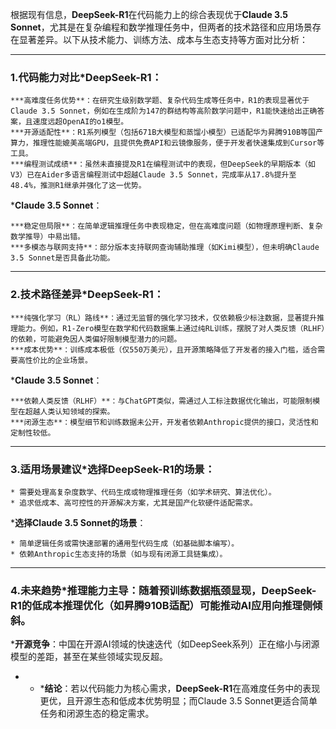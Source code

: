 ---
---

根据现有信息，**DeepSeek-R1**在代码能力上的综合表现优于**Claude 3.5 Sonnet**，尤其是在复杂编程和数学推理任务中，但两者的技术路径和应用场景存在显著差异。以下从技术能力、训练方法、成本与生态支持等方面对比分析：

* * *

### 1\.**代码能力对比*****DeepSeek-R1**： 

    ***高难度任务优势**：在研究生级别数学题、复杂代码生成等任务中，R1的表现显著优于Claude 3.5 Sonnet，例如在生成阶为147的群结构等高阶数学问题中，R1能快速给出正确答案，且速度远超OpenAI的o1模型。 
    ***开源适配性**：R1系列模型（包括671B大模型和蒸馏小模型）已适配华为昇腾910B等国产算力，推理性能媲美高端GPU，且提供免费API和云镜像服务，便于开发者快速集成到Cursor等工具。 
    ***编程测试成绩**：虽然未直接提及R1在编程测试中的表现，但DeepSeek的早期版本（如V3）已在Aider多语言编程测试中超越Claude 3.5 Sonnet，完成率从17.8%提升至48.4%，推测R1继承并强化了这一优势。

  ***Claude 3.5 Sonnet**： 

    ***稳定但局限**：在简单逻辑推理任务中表现稳定，但在高难度问题（如物理原理判断、复杂数学推导）中易出错。 
    ***多模态与联网支持**：部分版本支持联网查询辅助推理（如Kimi模型），但未明确Claude 3.5 Sonnet是否具备此功能。

* * *

### 2\.**技术路径差异*****DeepSeek-R1**： 

    ***纯强化学习（RL）路线**：通过无监督的强化学习技术，仅依赖极少标注数据，显著提升推理能力。例如，R1-Zero模型在数学和代码数据集上通过纯RL训练，摆脱了对人类反馈（RLHF）的依赖，可能避免因人类偏好限制模型潜力的问题。 
    ***成本优势**：训练成本极低（仅550万美元），且开源策略降低了开发者的接入门槛，适合需要高性价比的企业场景。

  ***Claude 3.5 Sonnet**： 

    ***依赖人类反馈（RLHF）**：与ChatGPT类似，需通过人工标注数据优化输出，可能限制模型在超越人类认知领域的探索。 
    ***闭源生态**：模型细节和训练数据未公开，开发者依赖Anthropic提供的接口，灵活性和定制性较低。

* * *

### 3\.**适用场景建议*****选择DeepSeek-R1的场景**： 

    * 需要处理高复杂度数学、代码生成或物理推理任务（如学术研究、算法优化）。 
    * 追求低成本、高可控性的开源解决方案，尤其是国产化软硬件适配需求。

  ***选择Claude 3.5 Sonnet的场景**： 

    * 简单逻辑任务或需快速部署的通用型代码生成（如基础脚本编写）。 
    * 依赖Anthropic生态支持的场景（如与现有闭源工具链集成）。

* * *

### 4\.**未来趋势*****推理能力主导**：随着预训练数据瓶颈显现，DeepSeek-R1的低成本推理优化（如昇腾910B适配）可能推动AI应用向推理侧倾斜。 
  ***开源竞争**：中国在开源AI领域的快速迭代（如DeepSeek系列）正在缩小与闭源模型的差距，甚至在某些领域实现反超。

* * ***结论**：若以代码能力为核心需求，**DeepSeek-R1**在高难度任务中的表现更优，且开源生态和低成本优势明显；而Claude 3.5 Sonnet更适合简单任务和闭源生态的稳定需求。

